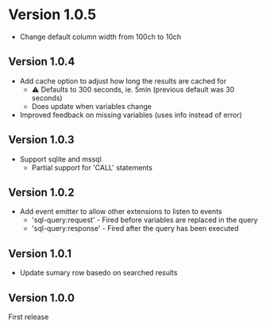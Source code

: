 # Version 1.0.5

- Change default column width from 100ch to 10ch

## Version 1.0.4

- Add cache option to adjust how long the results are cached for 
	-	⚠️ Defaults to 300 seconds, ie. 5min (previous default was 30 seconds)
	- Does update when variables change
- Improved feedback on missing variables (uses info instead of error)

## Version 1.0.3

- Support sqlite and mssql
	- Partial support for 'CALL' statements

## Version 1.0.2

- Add event emitter to allow other extensions to listen to events
	- 'sql-query:request' - Fired before variables are replaced in the query
	- 'sql-query:response' - Fired after the query has been executed

## Version 1.0.1

- Update sumary row basedo on searched results

## Version 1.0.0

First release